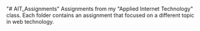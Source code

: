 "# AIT_Assignments" 
Assignments from my "Applied Internet Technology" class. Each folder contains an assignment that focused on a different topic in web technology.